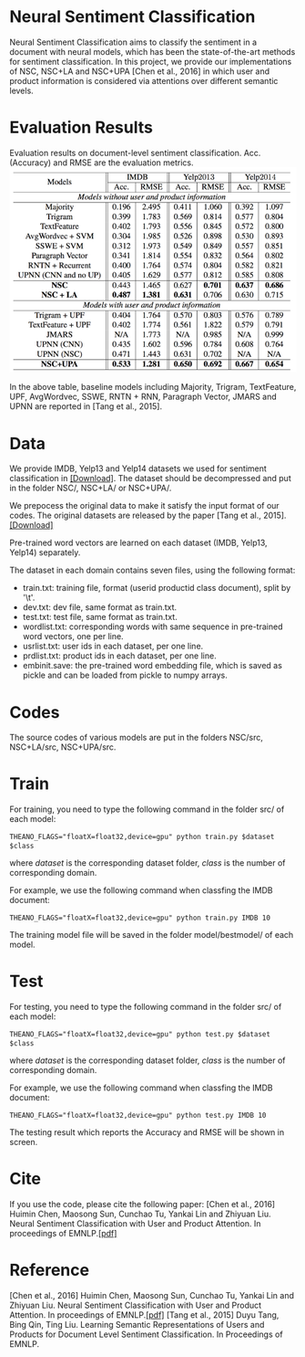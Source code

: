 Neural Sentiment Classification
==========

Neural Sentiment Classification aims to classify the sentiment in a document with neural models, which has been the state-of-the-art methods for sentiment classification. In this project, we provide our implementations of NSC, NSC+LA and NSC+UPA [Chen et al., 2016] in which user and product information is considered via attentions over different semantic levels.

Evaluation Results
==========

Evaluation results on document-level sentiment classification. Acc.(Accuracy) and RMSE are the evaluation metrics.
![image](https://github.com/huimchen/figure/blob/master/evaluation%20results.png)

In the above table, baseline models including Majority, Trigram, TextFeature, UPF, AvgWordvec, SSWE, RNTN + RNN, Paragraph Vector, JMARS and UPNN are reported in [Tang et al., 2015].

Data
==========

We provide IMDB, Yelp13 and Yelp14 datasets we used for sentiment classification in [[Download]](http://www.thunlp.org/~chm/data/data.zip). The dataset should be decompressed and put in the folder NSC/, NSC+LA/ or NSC+UPA/.

We prepocess the original data to make it satisfy the input format of our codes. The original datasets are released by the paper [Tang et al., 2015]. [[Download]](http://ir.hit.edu.cn/~dytang/paper/acl2015/dataset.7z)

Pre-trained word vectors are learned on each dataset (IMDB, Yelp13, Yelp14) separately.

The dataset in each domain contains seven files, using the following format:
+ train.txt: training file, format (userid	productid	class	document), split by '\t'.
+ dev.txt: dev file, same format as train.txt.
+ test.txt: test file, same format as train.txt.
+ wordlist.txt: corresponding words with same sequence in pre-trained word vectors, one per line.
+ usrlist.txt: user ids in each dataset, per one line.
+ prdlist.txt: product ids in each dataset, per one line.
+ embinit.save: the pre-trained word embedding file, which is saved as pickle and can be loaded from pickle to numpy arrays.

Codes
==========

The source codes of various models are put in the folders NSC/src, NSC+LA/src, NSC+UPA/src.


Train
==========

For training, you need to type the following command in the folder src/ of each model:

	THEANO_FLAGS="floatX=float32,device=gpu" python train.py $dataset $class

where *dataset* is the corresponding dataset folder, *class* is the number of corresponding domain.

For example, we use the following command when classfing the IMDB document:

	THEANO_FLAGS="floatX=float32,device=gpu" python train.py IMDB 10

The training model file will be saved in the folder model/bestmodel/ of each model.

Test
==========

For testing, you need to type the following command in the folder src/ of each model:

	THEANO_FLAGS="floatX=float32,device=gpu" python test.py $dataset $class

where *dataset* is the corresponding dataset folder, *class* is the number of corresponding domain.

For example, we use the following command when classfing the IMDB document:

	THEANO_FLAGS="floatX=float32,device=gpu" python test.py IMDB 10

The testing result which reports the Accuracy and RMSE will be shown in screen.

Cite
==========

If you use the code, please cite the following paper:
[Chen et al., 2016] Huimin Chen, Maosong Sun, Cunchao Tu, Yankai Lin and Zhiyuan Liu. Neural Sentiment Classification with User and Product Attention. In proceedings of EMNLP.[[pdf]](http://www.thunlp.org/~chm/publications/emnlp2016_NSCUPA.pdf)

Reference
==========
[Chen et al., 2016] Huimin Chen, Maosong Sun, Cunchao Tu, Yankai Lin and Zhiyuan Liu. Neural Sentiment Classification with User and Product Attention. In proceedings of EMNLP.[[pdf]](http://www.thunlp.org/~chm/publications/emnlp2016_NSCUPA.pdf)
[Tang et al., 2015] Duyu Tang, Bing Qin, Ting Liu. Learning Semantic Representations of Users and Products for Document Level Sentiment Classification. In Proceedings of EMNLP.

